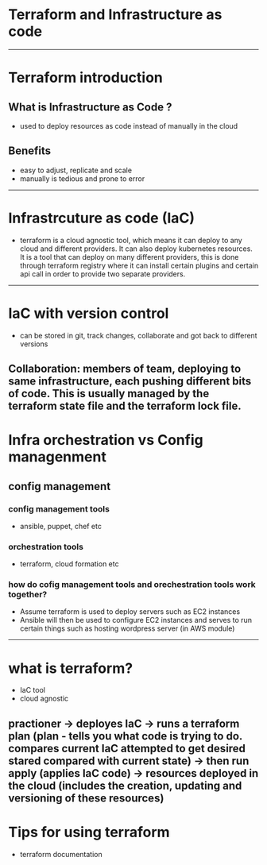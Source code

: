 # Terraform and Infrastructure as code
---
# Terraform introduction
## What is Infrastructure as Code ?
- used to deploy resources as code instead of manually in the cloud
## Benefits
- easy to adjust, replicate and scale
- manually is tedious and prone to error
---
# Infrastrcuture as code (IaC)
- terraform is a cloud agnostic tool, which means it can deploy to any cloud and different providers. It can also deploy kubernetes resources. It is a tool that can deploy on many different providers, this is done through terraform registry where it can install certain plugins and certain api call in order to provide two separate providers.
---
# IaC with version control
- can be stored in git, track changes, collaborate and got back to different versions

Collaboration: members of team, deploying to same infrastructure, each pushing different bits of code. This is usually managed by the terraform state file and the terraform lock file.
---
# Infra orchestration vs Config managenment

## config management
### config management tools
- ansible, puppet, chef etc

### orchestration tools
- terraform, cloud formation etc

### how do cofig management tools and orechestration tools work together?
- Assume terraform is used to deploy servers such as EC2 instances
- Ansible will then be used to configure EC2 instances and serves to run certain things such as hosting wordpress server (in AWS module)
---
# what is terraform?
- IaC tool
- cloud agnostic

practioner -> deployes IaC -> runs a terraform plan (plan - tells you what code is trying to do. compares current IaC attempted to get desired stared compared with current state) -> then run apply (applies IaC code) -> resources deployed in the cloud (includes the creation, updating and versioning of these resources)
---
# Tips for using terraform
- terraform documentation

